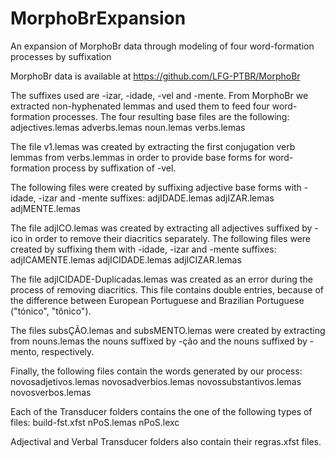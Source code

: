 # MorphoBrExpansion
An expansion of MorphoBr data through modeling of four word-formation processes by suffixation

MorphoBr data is available at https://github.com/LFG-PTBR/MorphoBr

The suffixes used are -izar, -idade, -vel and -mente.
From MorphoBr we extracted non-hyphenated lemmas and used them to feed four word-formation processes.
The four resulting base files are the following:
  adjectives.lemas
  adverbs.lemas
  noun.lemas
  verbs.lemas

The file v1.lemas was created by extracting the first conjugation verb lemmas from verbs.lemmas in order to provide base forms for word-formation process by suffixation of -vel.

The following files were created by suffixing adjective base forms with -idade, -izar and -mente suffixes:
  adjIDADE.lemas
  adjIZAR.lemas
  adjMENTE.lemas

The file adjICO.lemas was created by extracting all adjectives suffixed by -ico in order to remove their diacritics separately. The following files were created by suffixing them with -idade, -izar and -mente suffixes:
  adjICAMENTE.lemas
  adjICIDADE.lemas
  adjICIZAR.lemas

The file adjICIDADE-Duplicadas.lemas was created as an error during the process of removing diacritics. This file contains double entries, because of the difference between European Portuguese and Brazilian Portuguese ("tónico", "tônico").

The files subsÇÃO.lemas and subsMENTO.lemas were created by extracting from nouns.lemas the nouns suffixed by -ção and the nouns suffixed by -mento, respectively.

Finally, the following files contain the words generated by our process:
  novosadjetivos.lemas
  novosadverbios.lemas
  novossubstantivos.lemas
  novosverbos.lemas

Each of the Transducer folders contains the one of the following types of files:
  build-fst.xfst
  nPoS.lemas
  nPoS.lexc

Adjectival and Verbal Transducer folders also contain their regras.xfst files.
